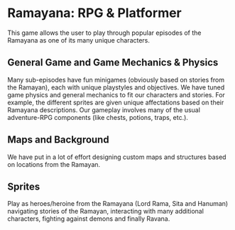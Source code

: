 
# Ramayana: RPG & Platformer

This game allows the user to play through popular episodes of the Ramayana as one of its many unique characters.

## General Game and Game Mechanics & Physics

Many sub-episodes have fun minigames (obviously based on stories from the Ramayan), each with unique playstyles and objectives. We have tuned game physics and general mechanics to fit our characters and stories. For example, the different sprites are given unique affectations based on their Ramayana descriptions. Our gameplay involves many of the usual adventure-RPG components (like chests, potions, traps, etc.).

## Maps and Background

We have put in a lot of effort designing custom maps and structures based on locations from the Ramayan.


## Sprites

Play as heroes/heroine from the Ramayana (Lord Rama, Sita and Hanuman) navigating stories of the Ramayan, interacting with many additional characters, fighting against demons and finally Ravana.

